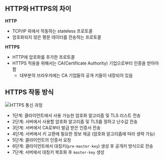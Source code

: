 ## HTTP와 HTTPS의 차이

**HTTP**

- TCP/IP 위에서 작동하는 stateless 프로토콜
- 암호화되지 않은 평문 데이터를 전송하는 프로토콜

**HTTPS**

- HTTP에 암호화를 추가한 프로토콜
- HTTPS 적용을 위해서는 CA(Certificate Authority) 기업으로부터 인증을 받아야 함
  - 대부분의 브라우저에는 CA 기업들의 공개 키들이 내장되어 있음

## HTTPS 작동 방식

![HTTPS 통신 과정](https://user-images.githubusercontent.com/75058239/166633303-b891862f-4246-4f7c-aa8a-628f850faac5.png)

- 1단계: 클라이언트에서 사용 가능한 암호화 알고리즘 및 TLS 리스트 전송
- 2단계: 서버에서 사용할 암호화 알고리즘 및 TLS를 정하고 난수값 전송
- 3단계: 서버에서 CA로부터 발급 받은 인증서 전송
- 4단계: 서버에서 키 교환에 필요한 정보 제공 (암호화 알고리즘에 따라 생략 가능)
- 5단계: 클라이언트의 인증서 요청
- 6단계: 클라이언트에서 대칭키(`pre-master-key`) 생성 후 공개키 방식으로 전송
- 7단계: 서버에서 대칭키 복호화 후 `master-key` 생성
